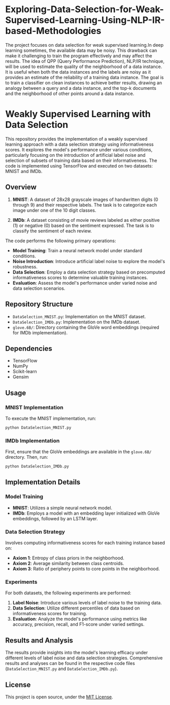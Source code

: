 # Exploring-Data-Selection-for-Weak-Supervised-Learning-Using-NLP-IR-based-Methodologies
The project focuses on data selection for weak supervised learning.In deep learning sometimes, the available data may be noisy. This drawback can make it challenging to train the program effectively and may affect the results. The idea of QPP (Query Performance Prediction), NLP/IR technique, will be used to estimate the quality of the neighborhood of a data instance. It is useful when both the data instances and the labels are noisy as it provides an estimate of the reliability of a training data instance. The goal is to train a classifier on clean instances to achieve better results, drawing an analogy between a query and a data instance, and the top-k documents and the neighborhood of other points around a data instance.

# Weakly Supervised Learning with Data Selection

This repository provides the implementation of a weakly supervised learning approach with a data selection strategy using informativeness scores. It explores the model's performance under various conditions, particularly focusing on the introduction of artificial label noise and selection of subsets of training data based on their informativeness. The code is implemented using TensorFlow and executed on two datasets: MNIST and IMDb.

## Overview

1. **MNIST**: A dataset of 28x28 grayscale images of handwritten digits (0 through 9) and their respective labels. The task is to categorize each image under one of the 10 digit classes.
   
2. **IMDb**: A dataset consisting of movie reviews labeled as either positive (1) or negative (0) based on the sentiment expressed. The task is to classify the sentiment of each review.

The code performs the following primary operations:

- **Model Training**: Train a neural network model under standard conditions.
- **Noise Introduction**: Introduce artificial label noise to explore the model's robustness.
- **Data Selection**: Employ a data selection strategy based on precomputed informativeness scores to determine valuable training instances.
- **Evaluation**: Assess the model's performance under varied noise and data selection scenarios.

## Repository Structure

- `DataSelection_MNIST.py`: Implementation on the MNIST dataset.
- `DataSelection_IMDb.py`: Implementation on the IMDb dataset.
- `glove.6B/`: Directory containing the GloVe word embeddings (required for IMDb implementation).

## Dependencies

- TensorFlow
- NumPy
- Scikit-learn
- Gensim

## Usage

### MNIST Implementation

To execute the MNIST implementation, run:

```bash
python DataSelection_MNIST.py
```

### IMDb Implementation

First, ensure that the GloVe embeddings are available in the `glove.6B/` directory. Then, run:

```bash
python DataSelection_IMDb.py
```

## Implementation Details

### Model Training

- **MNIST**: Utilizes a simple neural network model.
- **IMDb**: Employs a model with an embedding layer initialized with GloVe embeddings, followed by an LSTM layer.

### Data Selection Strategy

Involves computing informativeness scores for each training instance based on:

- **Axiom 1**: Entropy of class priors in the neighborhood.
- **Axiom 2**: Average similarity between class centroids.
- **Axiom 3**: Ratio of periphery points to core points in the neighborhood.

### Experiments

For both datasets, the following experiments are performed:

1. **Label Noise**: Introduce various levels of label noise to the training data.
2. **Data Selection**: Utilize different percentiles of data based on informativeness scores for training.
3. **Evaluation**: Analyze the model's performance using metrics like accuracy, precision, recall, and F1-score under varied settings.

## Results and Analysis

The results provide insights into the model's learning efficacy under different levels of label noise and data selection strategies. Comprehensive results and analyses can be found in the respective code files (`DataSelection_MNIST.py` and `DataSelection_IMDb.py`).

## License

This project is open source, under the [MIT License](LICENSE).


